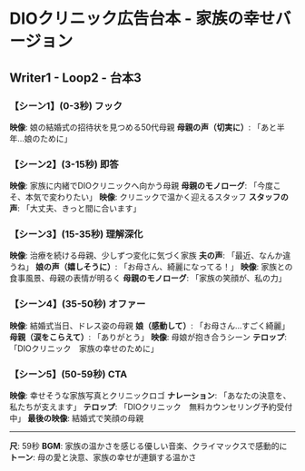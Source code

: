 # DIOクリニック広告台本 - 家族の幸せバージョン
## Writer1 - Loop2 - 台本3

### 【シーン1】(0-3秒) フック
**映像**: 娘の結婚式の招待状を見つめる50代母親
**母親の声（切実に）**: 「あと半年...娘のために」

### 【シーン2】(3-15秒) 即答
**映像**: 家族に内緒でDIOクリニックへ向かう母親
**母親のモノローグ**: 「今度こそ、本気で変わりたい」
**映像**: クリニックで温かく迎えるスタッフ
**スタッフの声**: 「大丈夫、きっと間に合います」

### 【シーン3】(15-35秒) 理解深化
**映像**: 治療を続ける母親、少しずつ変化に気づく家族
**夫の声**: 「最近、なんか違うね」
**娘の声（嬉しそうに）**: 「お母さん、綺麗になってる！」
**映像**: 家族との食事風景、母親の表情が明るく
**母親のモノローグ**: 「家族の笑顔が、私の力」

### 【シーン4】(35-50秒) オファー
**映像**: 結婚式当日、ドレス姿の母親
**娘（感動して）**: 「お母さん...すごく綺麗」
**母親（涙をこらえて）**: 「ありがとう」
**映像**: 母娘が抱き合うシーン
**テロップ**: 「DIOクリニック　家族の幸せのために」

### 【シーン5】(50-59秒) CTA
**映像**: 幸せそうな家族写真とクリニックロゴ
**ナレーション**: 「あなたの決意を、私たちが支えます」
**テロップ**: 「DIOクリニック　無料カウンセリング予約受付中」
**最後の映像**: 結婚式で笑顔の母親

---
**尺**: 59秒
**BGM**: 家族の温かさを感じる優しい音楽、クライマックスで感動的に
**トーン**: 母の愛と決意、家族の幸せが連鎖する温かさ
